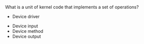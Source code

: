 What is a unit of kernel code that implements a set of operations? 
+ Device driver 
* Device input 
* Device method 
* Device output
